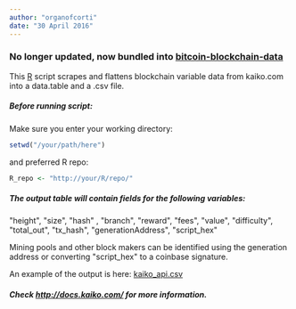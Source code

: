 ```yaml
---
author: "organofcorti"
date: "30 April 2016"
---
```


### No longer updated, now bundled into [bitcoin-blockchain-data](https://github.com/organofcorti/bitcoin-blockchain-data)

This [R](http://r-project.org) script scrapes and flattens blockchain variable data from kaiko.com into a data.table and a .csv file.

##### Before running script:
Make sure you enter your working directory:  
```R
setwd("/your/path/here")
```  
and preferred R repo:  
```R
R_repo <- "http://your/R/repo/"
```
    
##### The output table will contain fields for the following variables:
"height", "size", "hash" , "branch", "reward", "fees", "value", "difficulty", "total_out", "tx_hash", "generationAddress", "script_hex"  

Mining pools and other block makers can be identified using the generation address or converting "script_hex" to a coinbase signature.

An example of the output is here: [kaiko_api.csv](https://github.com/organofcorti/kaiko-blockchain-API-script/blob/master/kaiko_api.csv)
  
  
##### Check http://docs.kaiko.com/ for more information.


